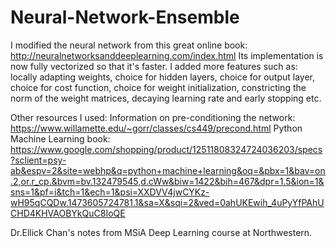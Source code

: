 # Neural-Network-Ensemble
I modified the neural network from this great online book: http://neuralnetworksanddeeplearning.com/index.html
Its implementation is now fully vectorized so that it's faster.
I added more features such as: locally adapting weights, choice for hidden layers,
choice for output layer, choice for cost function,
choice for weight initialization, constricting the norm of the weight matrices,
decaying learning rate and early stopping etc.

Other resources I used:
Information on pre-conditioning the network: https://www.willamette.edu/~gorr/classes/cs449/precond.html
Python Machine Learning book: https://www.google.com/shopping/product/12511808324724036203/specs?sclient=psy-ab&espv=2&site=webhp&q=python+machine+learning&oq=&pbx=1&bav=on.2,or.r_cp.&bvm=bv.132479545,d.cWw&biw=1422&bih=467&dpr=1.5&ion=1&sns=1&pf=i&tch=1&ech=1&psi=XXDVV4jwCYKz-wH95qCQDw.1473605724781.1&sa=X&sqi=2&ved=0ahUKEwih_4uPyYfPAhUCHD4KHVAOBYkQuC8IoQE

Dr.Ellick Chan's notes from MSiA Deep Learning course at Northwestern.
